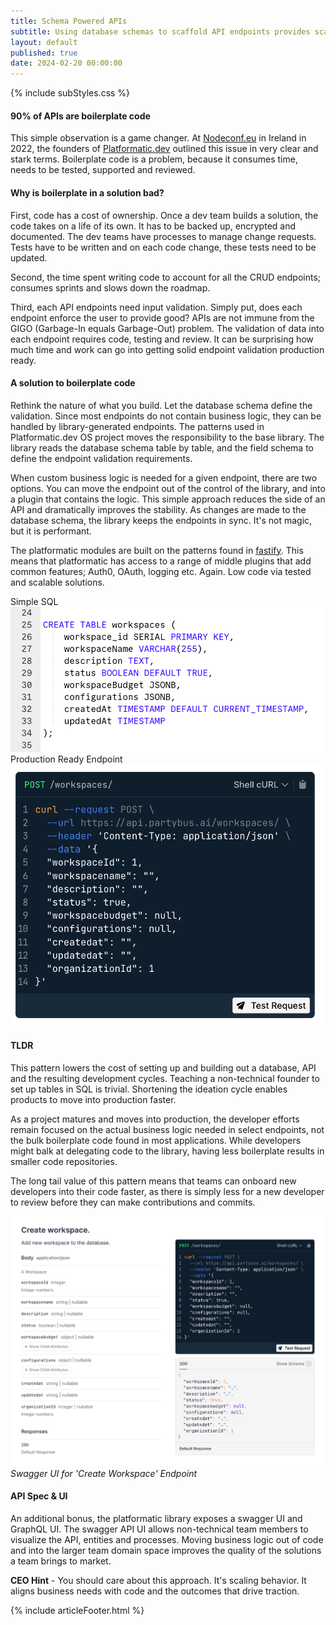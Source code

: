 ```yaml
---
title: Schema Powered APIs
subtitle: Using database schemas to scaffold API endpoints provides scalable endpoints and boilerplate-free codebases.
layout: default
published: true
date: 2024-02-20 00:00:00
---
```

 
{% include subStyles.css %}

#### 90% of APIs are boilerplate code

This simple observation is a game changer. At [Nodeconf.eu](https://www.youtube.com/playlist?list=PL0CdgOSSGlBaULAdbribJiENfXxPW0aLQ) in Ireland in 2022, the founders of [Platformatic.dev](https://platformatic.dev/)
outlined this issue in very clear and stark terms. Boilerplate code is a problem, because it consumes time,
needs to be tested, supported and reviewed.

#### Why is boilerplate in a solution bad?

First, code has a cost of ownership. Once a dev team builds a solution, the code takes on a life of its
own. It has to be backed up, encrypted and documented. The dev teams have processes to manage change
requests. Tests have to be written and on each code change, these tests need to be updated.

Second, the time spent writing code to account for all the CRUD endpoints; consumes sprints and slows down the roadmap.

Third, each API endpoints need input validation. Simply put, does each endpoint enforce the user to provide good? APIs are not immune
from the GIGO (Garbage-In equals Garbage-Out) problem. The validation of data into each endpoint requires code, testing and
review. It can be surprising how much time and work can go into getting solid endpoint validation production
ready.

#### A solution to boilerplate code

Rethink the nature of what you build. Let the database schema define the validation. Since most endpoints do not contain
business logic, they can be handled by library-generated endpoints. The patterns used in Platformatic.dev OS project moves
the responsibility to the base library. The library reads the database schema table by table, and the field schema to define
the endpoint validation requirements.

When custom business logic is needed for a given endpoint, there are two options. You can move the endpoint out of the control
of the library, and into a plugin that contains the logic. This simple approach reduces the side of an API and dramatically
improves the stability. As changes are made to the database schema, the library keeps the endpoints in sync. It's not magic,
but it is performant.

The platformatic modules are built on the patterns found in [fastify](https://fastify.dev/ecosystem/). This means that
platformatic has access to a range of middle plugins that add common features; Auth0, OAuth, logging etc. Again. Low code
via tested and scalable solutions.

<div class="row">
    <div class="col-6">
        Simple SQL
        <img src="/assets/page/api-endpoint-sql.png" class="img-fluid img-responsive img-thumbnail">
    </div>
    <div class="col-6">
        Production Ready Endpoint
       <img src="/assets/page/api-endpoint-example.png" class="img-fluid img-responsive img-thumbnail">
    </div>
</div>

#### TLDR

This pattern lowers the cost of setting up and building out a database, API and the resulting development cycles.
Teaching a non-technical founder to set up tables in SQL is trivial. Shortening the ideation cycle enables products
 to move into production faster.

As a project matures and moves into production, the developer efforts remain focused on the actual business logic
needed in select endpoints, not the bulk boilerplate code found in most applications. While developers might balk
at delegating code to the library, having less boilerplate results in smaller code repositories.

The long tail value of this pattern means that teams can onboard new developers into their code faster, as
there is simply less for a new developer to review before they can make contributions and commits.

<img src="/assets/page/api-endpoint-docs.png" class="img-fluid img-responsive img-thumbnail">
<i class="fs-6">Swagger UI for 'Create Workspace' Endpoint</i>

#### API Spec & UI

An additional bonus, the platformatic library exposes a swagger UI and GraphQL UI. The swagger API UI
allows non-technical team members to visualize the API, entities and processes. Moving business logic out of
code and into the larger team domain space improves the quality of the solutions a team brings to market.

<div class="ceo-note">
    <b>CEO Hint</b> - You should care about this approach. It's scaling behavior. It aligns business needs
    with code and the outcomes that drive traction.
</div>

{% include articleFooter.html %}
